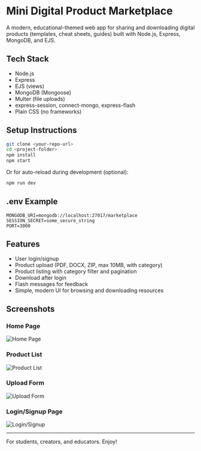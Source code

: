 # Mini Digital Product Marketplace

A modern, educational-themed web app for sharing and downloading digital products (templates, cheat sheets, guides) built with Node.js, Express, MongoDB, and EJS.

## Tech Stack
- Node.js
- Express
- EJS (views)
- MongoDB (Mongoose)
- Multer (file uploads)
- express-session, connect-mongo, express-flash
- Plain CSS (no frameworks)

## Setup Instructions
```bash
git clone <your-repo-url>
cd <project-folder>
npm install
npm start
```

Or for auto-reload during development (optional):
```bash
npm run dev
```

## .env Example
```
MONGODB_URI=mongodb://localhost:27017/marketplace
SESSION_SECRET=some_secure_string
PORT=3000
```

## Features
- User login/signup
- Product upload (PDF, DOCX, ZIP, max 10MB, with category)
- Product listing with category filter and pagination
- Download after login
- Flash messages for feedback
- Simple, modern UI for browsing and downloading resources

## Screenshots

### Home Page
![Home Page](screenshots/homepage.png)

### Product List
![Product List](screenshots/products.png)

### Upload Form
![Upload Form](screenshots/upload.png)

### Login/Signup Page
![Login/Signup](screenshots/login.png)

---
For students, creators, and educators. Enjoy! 